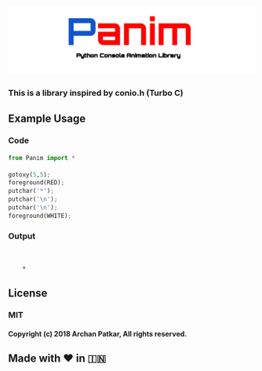 ## <img src="Panim.svg"/> 
### This is a library inspired by conio.h (Turbo C)

## Example Usage
### Code
```python
from Panim import *

gotoxy(5,5);
foreground(RED);
putchar('*');
putchar('\n');
putchar('\n');
foreground(WHITE);
```
### Output
```


    *
```

## License
### MIT
#### Copyright (c) 2018 Archan Patkar, All rights reserved.

## Made with ❤️ in  🇮🇳
